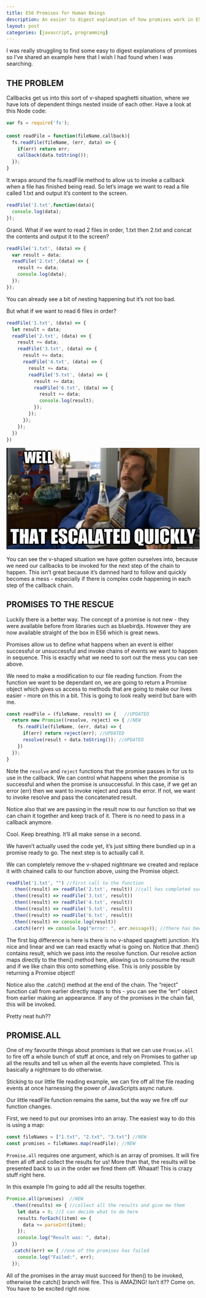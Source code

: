 ```yaml
---
title: ES6 Promises for Human Beings
description: An easier to digest explanation of how promises work in ES6.
layout: post
categories: [javascript, programming]
---
```

I was really struggling to find some easy to digest explanations of promises so I've shared an example here that I wish I had found when I was searching.

## THE PROBLEM
Callbacks get us into this sort of v-shaped spaghetti situation, where we have lots of dependent things nested inside of each other. Have a look at this Node code:

```js
var fs = require('fs');

const readFile = function(fileName,callback){
  fs.readFile(fileName, (err, data) => {
    if(err) return err;
    callback(data.toString());
  });
}
```

It wraps around the fs.readFile method to allow us to invoke a callback when a file has finished being read. So let’s image we want to read a file called 1.txt and output it’s content to the screen.

```js
readFile('1.txt',function(data){
  console.log(data);
});
```
Grand. What if we want to read 2 files in order, 1.txt then 2.txt and concat the contents and output it to the screen?

```js
readFile('1.txt', (data) => {
  var result = data;
  readFile('2.txt',(data) => {
    result += data;
    console.log(data);
  });
});
```
You can already see a bit of nesting happening but it’s not too bad.

But what if we want to read 6 files in order?

```javascript
readFile('1.txt', (data) => {
  let result = data;
  readFile('2.txt', (data) => {
    result += data;
    readFile('3.txt', (data) => {
      result += data;
      readFile('4.txt', (data) => {
        result += data;
        readFile('5.txt', (data) => {
          result += data;
          readFile('6.txt', (data) => {
            result += data;
            console.log(result);
          });
        });
      });
    });
  })
})
```
![that escalated quickly](/assets/images/es6-promises-1.jpg)

You can see the v-shaped situation we have gotten ourselves into, because we need our callbacks to be invoked for the next step of the chain to happen. This isn’t great because it’s damned hard to follow and quickly becomes a mess - especially if there is complex code happening in each step of the callback chain.

## PROMISES TO THE RESCUE
Luckily there is a better way. The concept of a promise is not new - they were available before from libraries such as bluebirdjs. However they are now available straight of the box in ES6 which is great news.

Promises allow us to define what happens when an event is either successful or unsuccessful and invoke chains of events we want to happen in sequence. This is exactly what we need to sort out the mess you can see above.

We need to make a modification to our file reading function. From the function we want to be dependant on, we are going to return a Promise object which gives us access to methods that are going to make our lives easier - more on this in a bit. This is going to look really weird but bare with me.

```js
const readFile = (fileName, result) => {   //UPDATED
  return new Promise((resolve, reject) => { //NEW
    fs.readFile(fileName, (err, data) => {
      if(err) return reject(err); //UPDATED
      resolve(result + data.toString()); //UPDATED
    })
  });
}
```
Note the `resolve` and `reject` functions that the promise passes in for us to use in the callback. We can control what happens when the promise is successful and when the promise is unsuccessful. In this case, if we get an error (err) then we want to invoke reject and pass the error. If not, we want to invoke resolve and pass the concatenated result.

Notice also that we are passing in the result now to our function so that we can chain it together and keep track of it. There is no need to pass in a callback anymore.

Cool. Keep breathing. It’ll all make sense in a second.

We haven’t actually used the code yet, it’s just sitting there bundled up in a promise ready to go. The next step is to actually call it.

We can completely remove the v-shaped nightmare we created and replace it with chained calls to our function above, using the Promise object.

```javascript
readFile('1.txt', "") //first call to the function
  .then((result) => readFile('2.txt', result)) //call has completed successfully
  .then((result) => readFile('3.txt', result))
  .then((result) => readFile('4.txt', result))
  .then((result) => readFile('5.txt', result))
  .then((result) => readFile('6.txt', result))
  .then((result) => console.log(result))
  .catch((err) => console.log("error: ", err.message)); //there has been an error
```
The first big difference is here is there is no v-shaped spaghetti junction. It’s nice and linear and we can read exactly what is going on. Notice that .then() contains result, which we pass into the resolve function. Our resolve action maps directly to the then() method here, allowing us to consume the result and if we like chain this onto something else. This is only possible by returning a Promise object!

Notice also the .catch() method at the end of the chain. The “reject” function call from earlier directly maps to this - you can see the “err” object from earlier making an appearance. If any of the promises in the chain fail, this will be invoked.

Pretty neat huh??

## PROMISE.ALL
One of my favourite things about promises is that we can use `Promise.all` to fire off a whole bunch of stuff at once, and rely on Promises to gather up all the results and tell us when all the events have completed. This is basically a nightmare to do otherwise.

Sticking to our little file reading example, we can fire off all the file reading events at once harnessing the power of JavaScripts async nature.

Our little readFile function remains the same, but the way we fire off our function changes.

First, we need to put our promises into an array. The easiest way to do this is using a map:

```js
const fileNames = ["1.txt", "2.txt", "3.txt"] //NEW
const promises = fileNames.map(readFile); //NEW
```
`Promise.all` requires one argument, which is an array of promises. It will fire them all off and collect the results for us! More than that, the results will be presented back to us in the order we fired them off. Whaaat! This is crazy stuff right here.

In this example I’m going to add all the results together.

```js
Promise.all(promises)  //NEW
  .then((results) => { //collect all the results and give me them
    let data = 0; //I can decide what to do here
    results.forEach((item) => {
      data += parseInt(item);
    });
    console.log("Result was: ", data);
  })
  .catch((err) => { //one of the promises has failed
    console.log("Failed:", err);
  });
```
All of the promises in the array must succeed for then() to be invoked, otherwise the catch() branch will fire. This is AMAZING! Isn’t it?? Come on. You have to be excited right now.
